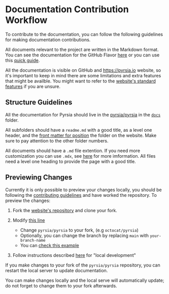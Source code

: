 # Documentation Contribution Workflow

To contribute to the documentation, you can follow the following guidelines for making documentation contributions.

All documents relevant to the project are written in the Markdown format. You can see the documentation
for the GitHub Flavor [here](https://github.github.com/gfm/) or you can use this 
[quick guide](https://docs.github.com/en/get-started/writing-on-github/getting-started-with-writing-and-formatting-on-github/basic-writing-and-formatting-syntax).

All the documentation is visible on GitHub and https://pyrsia.io website, so it's important to keep in mind
there are some limitations and extra features that might be availble. You might want to refer to the [website's standard features](https://docusaurus.io/docs/markdown-features#standard-features) if you are unsure.

## Structure Guidelines

All the documentation for Pyrsia should live in the [pyrsia/pyrsia](https://github.com/pyrsia/pyrsia) in the [`docs`](https://github.com/pyrsia/pyrsia/blob/main/docs) folder.

All subfolders should have a `readme.md` with a good title, as a level one header, and the
[front matter for position](https://docusaurus.io/docs/api/plugins/@docusaurus/plugin-content-docs#sidebar_position)
the folder on the website. Make sure to pay attention to the other folder numbers.

All documents should have a `.md` file extention. If you need more customization you can use `.mdx`, see 
[here](https://docusaurus.io/docs/markdown-features/react) for more imformation. All files need a level one heading to provide the
page with a good title.

## Previewing Changes

Currently it is only possible to preview your changes locally, you should be following the [contributing guidelines](https://pyrsia.io/docs/get_involved/contributing/#dev-flow) and have worked the repository. To preview the changes:


1. Fork the [website's repository](https://github.com/pyrsia/pyrsia.github.io) and clone your fork.

2. Modify [this line](https://github.com/pyrsia/pyrsia.github.io/blob/main/package.json#L6)
   - Change `pyrsia/pyrsia` to your fork, (e.g `octocat/pyrsia`)
   - Optionally, you can change the branch by replacing `main` with `your-branch-name`
   - You can [check this example](https://github.com/pyrsia/pyrsia.github.io/pull/66/commits/c317f9dab8f6bcde5f8588ca75858db72241930d)
4. Follow instructions described [here](https://github.com/pyrsia/pyrsia.github.io#website) for "local development"

If you make changes to your fork of the `pyrsia/pyrsia` repository, you can restart the local server to update documentation.

You can make changes locally and the local serve will automatically update; do not forget to change them to your fork afterwards.
